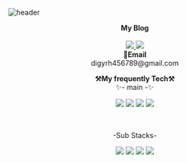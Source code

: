 ![header](https://capsule-render.vercel.app/api?type=waving&color=auto&height=300&section=header&text=Welcome_My_GitHub&fontSize=90&animation=fadeIn&fontAlignY=38&desc=KJS's%20GitHub%20Profile&descAlignY=51&descAlign=62)

<p align="center">
    <Strong>My Blog</Strong><br><br>
    <a href="https://developersodablog.tistory.com/" target="_blank"><img src="https://img.shields.io/badge/Tistory-535D6C?style=flat-square&logo=Blogger&logoColor=white"/>
    <a href="https://developersodablog.tistory.com/" target="_blank"><img src="https://img.shields.io/badge/Tistory-535D6C?style=flat-square&logo=naver&logoColor=white"/>
    </a>
    <br>
<Strong>📧Email</Strong><br>digyrh456789@gmail.com<br>
</p>
   
   
   
<p align="center">
    <Strong>⚒️My frequently Tech⚒️</Strong><br>
     ✨- main -✨
   </p>
    <p align="center" display="inline-block">
        <img src="https://img.shields.io/badge/Flutter-A8DAF9?style=for-the-badge&logo=Flutter&logoColor="white">
        <img src="https://img.shields.io/badge/HTML5-4479A1?style=for-the-badge&logo=HTML5&logoColor=white">
        <img src="https://img.shields.io/badge/C-FFDDD2?style=for-the-badge&logo=C&logoColor=white">
        <img src="https://img.shields.io/badge/C++-B4B4FF?style=for-the-badge&logo=Cplusplus&logoColor=white"></p><br>
                                                                                                       
<p align="center">
     -Sub Stacks-
</p>
                     
<p align="center" display="inline-block">
        <img src="https://img.shields.io/badge/React-03045E?style=for-the-badge&logo=React&logoColor=white">
        <img src="https://img.shields.io/badge/JavaScript-FFD60A?style=for-the-badge&logo=javascript&logoColor=white">   
        <img src="https://img.shields.io/badge/CSS-00B4D8?style=for-the-badge&logo=css3&logoColor=white">
        <img src="https://img.shields.io/badge/Unity-A9A9A9?style=for-the-badge&logo=Unity&logoColor=white">    
</p>
<!--


**B-KJS26/B-KJS26** is a ✨ _special_ ✨ repository because its `README.md` (this file) appears on your GitHub profile.

Here are some ideas to get you started:

- 🔭 I’m currently working on ...
- 🌱 I’m currently learning ...
- 👯 I’m looking to collaborate on ...
- 🤔 I’m looking for help with ...
- 💬 Ask me about ...
- 📫 How to reach me: ...
- 😄 Pronouns: ...
- ⚡ Fun fact: ...
-->
